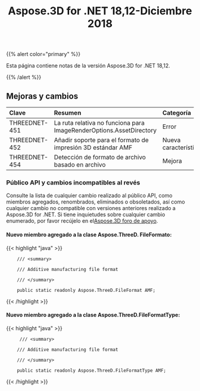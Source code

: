 ﻿---
title: Aspose.3D for .NET 18,12-Diciembre 2018
type: docs
weight: 10
url: /es/net/aspose-3d-for-net-18-12-december-2018/
---
{{% alert color="primary" %}} 

Esta página contiene notas de la versión Aspose.3D for .NET 18,12.

{{% /alert %}} 
## **Mejoras y cambios**

|**Clave**|**Resumen**|**Categoría**|
|:- |:- |:- |
|THREEDNET-451|La ruta relativa no funciona para ImageRenderOptions.AssetDirectory|Error|
|THREEDNET-452|Añadir soporte para el formato de impresión 3D estándar AMF|Nueva característica|
|THREEDNET-454|Detección de formato de archivo basado en archivo|Mejora|
### **Público API y cambios incompatibles al revés**
Consulte la lista de cualquier cambio realizado al público API, como miembros agregados, renombrados, eliminados o obsoletados, así como cualquier cambio no compatible con versiones anteriores realizado a Aspose.3D for .NET. Si tiene inquietudes sobre cualquier cambio enumerado, por favor recújelo en el[Aspose.3D foro de apoyo](https://forum.aspose.com/c/3d).
#### **Nuevo miembro agregado a la clase Aspose.ThreeD. FileFormato:**
{{< highlight "java" >}}

        /// <summary>

        /// Additive manufacturing file format

        /// </summary>

        public static readonly Aspose.ThreeD.FileFormat AMF;

{{< /highlight >}}
#### **Nuevo miembro agregado a la clase Aspose.ThreeD.FileFormatType:**
{{< highlight "java" >}}

         /// <summary>

        /// Additive manufacturing file format

        /// </summary>

        public static readonly Aspose.ThreeD.FileFormatType AMF;

{{< /highlight >}}
